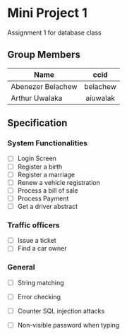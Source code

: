 # Mini Project 1
Assignment 1 for database class

## Group Members
| Name              | ccid          |
| ------------------|:-------------:|
| Abenezer Belachew | belachew      |
| Arthur Uwalaka    | aiuwalak      |

## Specification

### System Functionalities
- [ ] Login Screen
- [ ] Register a birth
- [ ] Register a marriage
- [ ] Renew a vehicle registration
- [ ] Process a bill of sale
- [ ] Process Payment
- [ ] Get a driver abstract

### Traffic officers
- [ ] Issue a ticket
- [ ] Find a car owner

### General
- [ ] String matching
- [ ] Error checking
- [ ] Counter SQL injection attacks
- [ ] Non-visible password when typing



